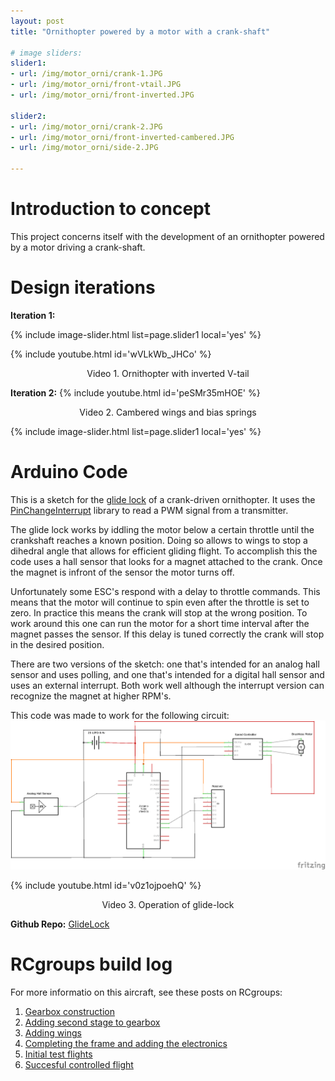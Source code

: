 ```yaml
---
layout: post
title: "Ornithopter powered by a motor with a crank-shaft"

# image sliders:
slider1:
- url: /img/motor_orni/crank-1.JPG
- url: /img/motor_orni/front-vtail.JPG
- url: /img/motor_orni/front-inverted.JPG

slider2:
- url: /img/motor_orni/crank-2.JPG
- url: /img/motor_orni/front-inverted-cambered.JPG
- url: /img/motor_orni/side-2.JPG

---
```


# Introduction to concept
This project concerns itself with the development of an ornithopter powered by a motor driving a crank-shaft.

# Design iterations
__Iteration 1:__

{% include image-slider.html list=page.slider1 local='yes' %}

{% include youtube.html id='wVLkWb_JHCo' %}    
<p align="center">Video 1. Ornithopter with inverted V-tail</p>

__Iteration 2:__
{% include youtube.html id='peSMr35mHOE' %}   
<p align="center">Video 2. Cambered wings and bias springs</p>

{% include image-slider.html list=page.slider1 local='yes' %}

# Arduino Code
This is a sketch for the [glide lock](http://ovirc.free.fr/GLDAB_English.php) of a crank-driven ornithopter.
It uses the [PinChangeInterrupt](https://github.com/NicoHood/PinChangeInterrupt) library to read a PWM signal from a transmitter.  

The glide lock works by iddling the motor below a certain throttle until the crankshaft reaches a known position.
Doing so allows to wings to stop a dihedral angle that allows for efficient gliding flight.
To accomplish this the code uses a hall sensor that looks for a magnet attached to the crank. 
Once the magnet is infront of the sensor the motor turns off.

Unfortunately some ESC's respond with a delay to throttle commands.
This means that the motor will continue to spin even after the throttle is set to zero. 
In practice this means the crank will stop at the wrong position.
To work around this one can run the motor for a short time interval after the magnet passes the sensor.
If this delay is tuned correctly the crank will stop in the desired position.

There are two versions of the sketch: one that's intended for an analog hall sensor and uses polling, 
and one that's intended for a digital hall sensor and uses an external interrupt. 
Both work well although the interrupt version can recognize the magnet at higher RPM's.

This code was made to work for the following circuit:  
![image](https://raw.githubusercontent.com/RCmags/GlideLock/main/glide_lock_schem.png)

{% include youtube.html id='v0z1ojpoehQ' %}    
<p align="center">Video 3. Operation of glide-lock</p> 

__Github Repo:__ [GlideLock](https://github.com/RCmags/GlideLock)

# RCgroups build log
For more informatio on this aircraft, see these posts on RCgroups:
1. [Gearbox construction](https://www.rcgroups.com/forums/showpost.php?p=41363327&postcount=76)
2. [Adding second stage to gearbox](https://www.rcgroups.com/forums/showpost.php?p=41380437&postcount=80)
3. [Adding wings](https://www.rcgroups.com/forums/showpost.php?p=41415689&postcount=81)
4. [Completing the frame and adding the electronics](https://www.rcgroups.com/forums/showpost.php?p=41423997&postcount=82)
5. [Initial test flights](https://www.rcgroups.com/forums/showpost.php?p=41432795&postcount=85)
6. [Succesful controlled flight](https://www.rcgroups.com/forums/showpost.php?p=41439849&postcount=87)
